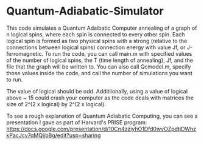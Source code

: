 # Quantum-Adiabatic-Simulator
This code simulates a Quantum Adaibatic Computer annealing of a graph of n logical spins, where each spin is connected to
every other spin. Each logical spin is formed as two physical spins with a strong (relative to the connections between
logical spins) connection energy with value Jf, or J-ferromagnetic. To run the code, you can call main.m with specified values
of the number of logical spins, the T (time length of annealing), Jf, and the file that the graph will be written to. You can 
also call Qcmodel.m, specify those values inside the code, and call the number of simulations you want to run.

The value of logical should be odd. Additiionally, using a value of logical above ~ 15 could crash your computer as the code deals with matrices the size of 2^(2 x logical) by 2^(2 x logical).

To see a rough explanation of Quantum Adiabatic Computing, you can see a presentation I gave as part of Harvard's PRISE program:
https://docs.google.com/presentation/d/10Cn4zziyhO1Dfd0wvOZpdtjDWhzkPacJcy7qMQjjbBg/edit?usp=sharing
